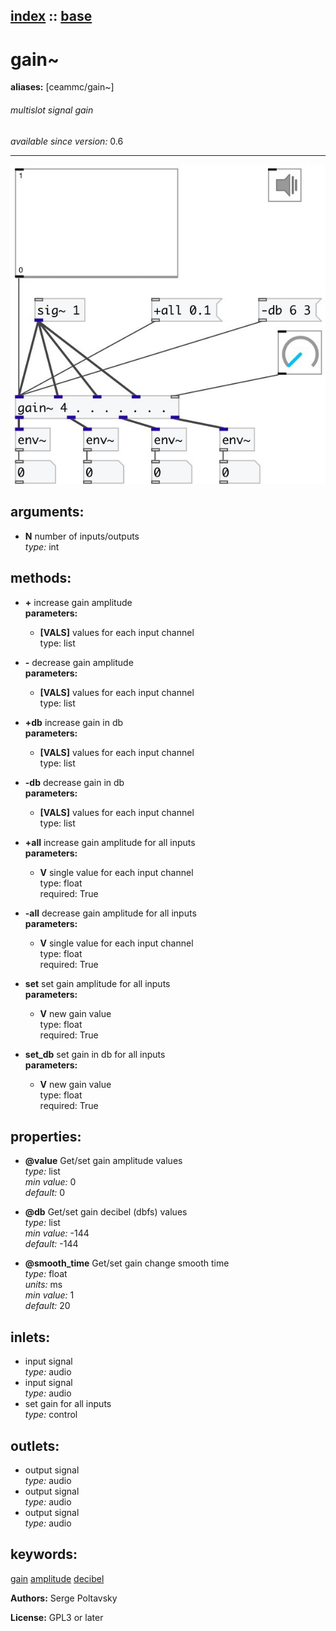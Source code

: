 [index](index.html) :: [base](category_base.html)
---

# gain~
**aliases:** [ceammc/gain~]


###### multislot signal gain

*available since version:* 0.6

---




[![example](../examples/img/gain~.jpg)](../examples/pd/gain~.pd)



## arguments:

* **N**
number of inputs/outputs<br>
_type:_ int<br>



## methods:

* **+**
increase gain amplitude<br>
  __parameters:__
  - **[VALS]** values for each input channel<br>
    type: list <br>

* **-**
decrease gain amplitude<br>
  __parameters:__
  - **[VALS]** values for each input channel<br>
    type: list <br>

* **+db**
increase gain in db<br>
  __parameters:__
  - **[VALS]** values for each input channel<br>
    type: list <br>

* **-db**
decrease gain in db<br>
  __parameters:__
  - **[VALS]** values for each input channel<br>
    type: list <br>

* **+all**
increase gain amplitude for all inputs<br>
  __parameters:__
  - **V** single value for each input channel<br>
    type: float <br>
    required: True <br>

* **-all**
decrease gain amplitude for all inputs<br>
  __parameters:__
  - **V** single value for each input channel<br>
    type: float <br>
    required: True <br>

* **set**
set gain amplitude for all inputs<br>
  __parameters:__
  - **V** new gain value<br>
    type: float <br>
    required: True <br>

* **set_db**
set gain in db for all inputs<br>
  __parameters:__
  - **V** new gain value<br>
    type: float <br>
    required: True <br>




## properties:

* **@value** 
Get/set gain amplitude values<br>
_type:_ list<br>
_min value:_ 0<br>
_default:_ 0<br>

* **@db** 
Get/set gain decibel (dbfs) values<br>
_type:_ list<br>
_min value:_ -144<br>
_default:_ -144<br>

* **@smooth_time** 
Get/set gain change smooth time<br>
_type:_ float<br>
_units:_ ms<br>
_min value:_ 1<br>
_default:_ 20<br>



## inlets:

* input signal<br>
_type:_ audio
* input signal<br>
_type:_ audio
* set gain for all inputs<br>
_type:_ control



## outlets:

* output signal<br>
_type:_ audio
* output signal<br>
_type:_ audio
* output signal<br>
_type:_ audio



## keywords:

[gain](keywords/gain.html)
[amplitude](keywords/amplitude.html)
[decibel](keywords/decibel.html)






**Authors:** Serge Poltavsky




**License:** GPL3 or later





